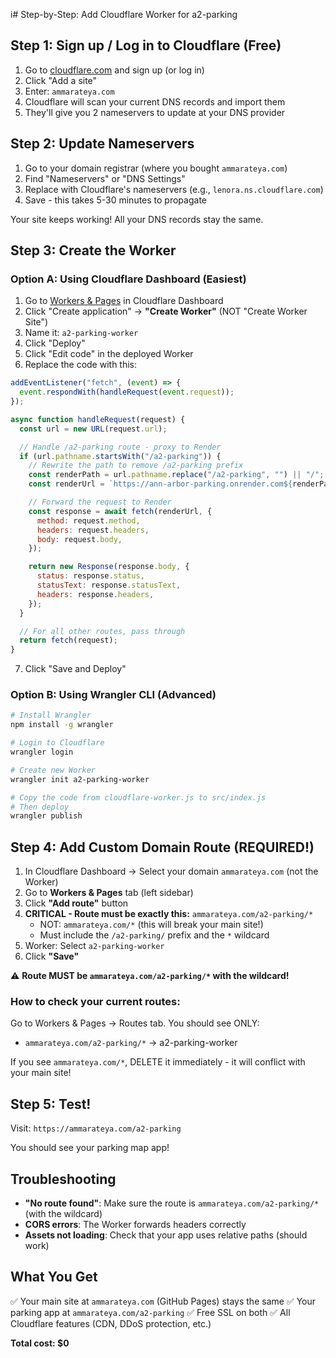 i# Step-by-Step: Add Cloudflare Worker for a2-parking

## Step 1: Sign up / Log in to Cloudflare (Free)

1. Go to [cloudflare.com](https://cloudflare.com) and sign up (or log in)
2. Click "Add a site"
3. Enter: `ammarateya.com`
4. Cloudflare will scan your current DNS records and import them
5. They'll give you 2 nameservers to update at your DNS provider

## Step 2: Update Nameservers

1. Go to your domain registrar (where you bought `ammarateya.com`)
2. Find "Nameservers" or "DNS Settings"
3. Replace with Cloudflare's nameservers (e.g., `lenora.ns.cloudflare.com`)
4. Save - this takes 5-30 minutes to propagate

Your site keeps working! All your DNS records stay the same.

## Step 3: Create the Worker

### Option A: Using Cloudflare Dashboard (Easiest)

1. Go to [Workers & Pages](https://dash.cloudflare.com) in Cloudflare Dashboard
2. Click "Create application" → **"Create Worker"** (NOT "Create Worker Site")
3. Name it: `a2-parking-worker`
4. Click "Deploy"
5. Click "Edit code" in the deployed Worker
6. Replace the code with this:

```javascript
addEventListener("fetch", (event) => {
  event.respondWith(handleRequest(event.request));
});

async function handleRequest(request) {
  const url = new URL(request.url);

  // Handle /a2-parking route - proxy to Render
  if (url.pathname.startsWith("/a2-parking")) {
    // Rewrite the path to remove /a2-parking prefix
    const renderPath = url.pathname.replace("/a2-parking", "") || "/";
    const renderUrl = `https://ann-arbor-parking.onrender.com${renderPath}${url.search}`;

    // Forward the request to Render
    const response = await fetch(renderUrl, {
      method: request.method,
      headers: request.headers,
      body: request.body,
    });

    return new Response(response.body, {
      status: response.status,
      statusText: response.statusText,
      headers: response.headers,
    });
  }

  // For all other routes, pass through
  return fetch(request);
}
```

7. Click "Save and Deploy"

### Option B: Using Wrangler CLI (Advanced)

```bash
# Install Wrangler
npm install -g wrangler

# Login to Cloudflare
wrangler login

# Create new Worker
wrangler init a2-parking-worker

# Copy the code from cloudflare-worker.js to src/index.js
# Then deploy
wrangler publish
```

## Step 4: Add Custom Domain Route (REQUIRED!)

1. In Cloudflare Dashboard → Select your domain `ammarateya.com` (not the Worker)
2. Go to **Workers & Pages** tab (left sidebar)
3. Click **"Add route"** button
4. **CRITICAL - Route must be exactly this:** `ammarateya.com/a2-parking/*`
   - NOT: `ammarateya.com/*` (this will break your main site!)
   - Must include the `/a2-parking/` prefix and the `*` wildcard
5. Worker: Select `a2-parking-worker`
6. Click **"Save"**

⚠️ **Route MUST be `ammarateya.com/a2-parking/*` with the wildcard!**

### How to check your current routes:

Go to Workers & Pages → Routes tab. You should see ONLY:

- `ammarateya.com/a2-parking/*` → a2-parking-worker

If you see `ammarateya.com/*`, DELETE it immediately - it will conflict with your main site!

## Step 5: Test!

Visit: `https://ammarateya.com/a2-parking`

You should see your parking map app!

## Troubleshooting

- **"No route found"**: Make sure the route is `ammarateya.com/a2-parking/*` (with the wildcard)
- **CORS errors**: The Worker forwards headers correctly
- **Assets not loading**: Check that your app uses relative paths (should work)

## What You Get

✅ Your main site at `ammarateya.com` (GitHub Pages) stays the same
✅ Your parking app at `ammarateya.com/a2-parking`
✅ Free SSL on both
✅ All Cloudflare features (CDN, DDoS protection, etc.)

**Total cost: $0**
